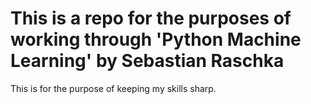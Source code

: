 # This is a repo for the purposes of working through 'Python Machine Learning' by Sebastian Raschka

This is for the purpose of keeping my skills sharp.
